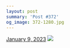 ```yaml
---
layout: post
summary: 'Post #372'
og_image: 372-1280.jpg
---
```


<p>
  <time>
    <a href="/372">January 9, 2023</a>
  </time>
  <a href="/372">
    <img src="{{ site.assets_url }}/372-640.jpg" srcset="{{ site.assets_url }}/372-320.jpg 320w, {{ site.assets_url }}/372-640.jpg 640w, {{ site.assets_url }}/372-960.jpg 960w, {{ site.assets_url }}/372-1280.jpg 1280w" sizes="(min-width: 700px) 50vw, calc(100vw - 2rem)" />
  </a>
</p>
